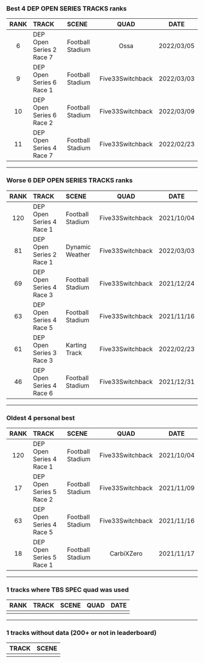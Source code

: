 ### Best 4 DEP OPEN SERIES TRACKS ranks
|RANK|TRACK|SCENE|QUAD|DATE|
|:---:|:---|:---|:---:|:---:|
|6|DEP Open Series 2 Race 7|Football Stadium|Ossa|2022/03/05|
|9|DEP Open Series 6 Race 1|Football Stadium|Five33Switchback|2022/03/03|
|10|DEP Open Series 6 Race 2|Football Stadium|Five33Switchback|2022/03/09|
|11|DEP Open Series 4 Race 7|Football Stadium|Five33Switchback|2022/02/23|
---
### Worse 6 DEP OPEN SERIES TRACKS ranks
|RANK|TRACK|SCENE|QUAD|DATE|
|:---:|:---|:---|:---:|:---:|
|120|DEP Open Series 4 Race 1|Football Stadium|Five33Switchback|2021/10/04|
|81|DEP Open Series 2 Race 1|Dynamic Weather|Five33Switchback|2022/03/03|
|69|DEP Open Series 4 Race 3|Football Stadium|Five33Switchback|2021/12/24|
|63|DEP Open Series 4 Race 5|Football Stadium|Five33Switchback|2021/11/16|
|61|DEP Open Series 3 Race 3|Karting Track|Five33Switchback|2022/02/23|
|46|DEP Open Series 4 Race 6|Football Stadium|Five33Switchback|2021/12/31|
---
### Oldest 4 personal best
|RANK|TRACK|SCENE|QUAD|DATE|
|:---:|:---|:---|:---:|:---:|
|120|DEP Open Series 4 Race 1|Football Stadium|Five33Switchback|2021/10/04|
|17|DEP Open Series 5 Race 2|Football Stadium|Five33Switchback|2021/11/09|
|63|DEP Open Series 4 Race 5|Football Stadium|Five33Switchback|2021/11/16|
|18|DEP Open Series 5 Race 1|Football Stadium|CarbiXZero|2021/11/17|
---
### 1 tracks where TBS SPEC quad was used
|RANK|TRACK|SCENE|QUAD|DATE|
|:---:|:---|:---|:---:|:---:|
||||||
---
### 1 tracks without data (200+ or not in leaderboard)
|TRACK|SCENE|
|:---|:---|
|||
